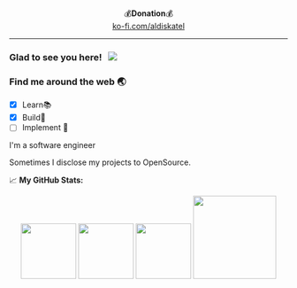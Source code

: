 <p align="center">
<!--     https://neumedira.com x https://aldiskatel.net x https://borneokoding.org
</br></br> -->
💰<b>Donation</b>💰</br>
<a href="https://ko-fi.com/X8X4AQ129">ko-fi.com/aldiskatel</a>
</p>
<hr>

### Glad to see you here! &nbsp; ![](https://visitor-badge.glitch.me/badge?page_id=aldiskatel.aldiskatel)

<h3>Find me around the web 🌏</h3>

- [x] Learn📚
- [x] Build🚀
- [ ] Implement 🥋

I'm a software engineer

Sometimes I disclose my projects to OpenSource.
</br>


📈 **My GitHub Stats:**
<center>
<p>
  <img height="100em" src="https://github-readme-stats.vercel.app/api?username=aldiskatel&show_icons=true&hide_border=true&&count_private=true&include_all_commits=true" />
  <img height="100em" src="https://github-readme-stats.vercel.app/api/top-langs/?username=aldiskatel&show_icons=true&hide_border=true&layout=compact&langs_count=8"/>
<img height="100em" src="https://activity-graph.herokuapp.com/graph?username=aldiskatel&theme=minimal" />
<img height="150em" src="https://github-profile-summary-cards.vercel.app/api/cards/profile-details?username=aldiskatel&theme=vue" />
</p>
</center>
